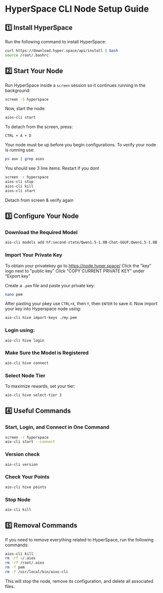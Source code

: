 # HyperSpace CLI Node Setup Guide

## 1️⃣ Install HyperSpace
Run the following command to install HyperSpace:
```bash
curl https://download.hyper.space/api/install | bash
source /root/.bashrc
```

## 2️⃣ Start Your Node
Run HyperSpace inside a `screen` session so it continues running in the background:
```bash
screen -S hyperspace
```
Now, start the node:
```bash
aios-cli start
```
To detach from the screen, press:
```
CTRL + A + D
```
Your node must be up before you begin configurations. To verify your node is running use:
```bash
ps aux | grep aios
```
You should see 3 line items. Restart if you dont
```bash
screen -r hyperspace
aios-cli stop
aios-cli kill
aios-cli start
```
Detach from screen & verify again

## 3️⃣ Configure Your Node
### Download the Required Model
```bash
aio-cli models add hf:second-state/Qwen1.5-1.8B-Chat-GGUF:Qwen1.5-1.8B-Chat-Q4_K_M.gguf
```
### Import Your Private Key
To obtain your privatekey go to https://node.hyper.space/
Click the "key" logo next to "public key"
Click "COPY CURRENT PRIVATE KEY" under "Export key"

Create a `.pem` file and paste your private key:
```bash
nano pem
```
After pasting your pkey use `CTRL+X`, then `Y`, then `ENTER` to save it. Now import your key into Hyperspace node using:
```bash
aio-cli hive import-keys ./my.pem
```
### Login using:
```bash
aio-cli hive login
```
### Make Sure the Model is Registered
```bash
aio-cli hive connect
```

### Select Node Tier
To maximize rewards, set your tier:
```bash
aio-cli hive select-tier 3
```

## 4️⃣ Useful Commands
### Start, Login, and Connect in One Command
```bash
screen -r hyperspace
aio-cli start --connect
```
### Version check
```bash
aio-cli version
```
### Check Your Points
```bash
aio-cli hive points
```
### Stop Node
```bash
aio-cli kill
```

## 5️⃣ Removal Commands
If you need to remove everything related to HyperSpace, run the following commands:
```bash
aios-cli kill
rm -rf ~/.aios
rm -rf /root/.aios
rm -f pem
rm -f /usr/local/bin/aios-cli
```
This will stop the node, remove its configuration, and delete all associated files.
